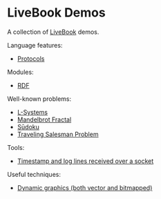 # LiveBook Demos

A collection of [LiveBook](https://livebook.dev) demos.

Language features:
- [Protocols](protocols.livemd)

Modules:
- [RDF](rdf.livemd)

Well-known problems:
- [L-Systems](lsystem.livemd)
- [Mandelbrot Fractal](mandelbrot.livemd)
- [Sūdoku](sudoku.livemd)
- [Traveling Salesman Problem](tsp.livemd)

Tools:
- [Timestamp and log lines received over a socket](socket.livemd)

Useful techniques:
- [Dynamic graphics (both vector and bitmapped)](dynamic-graphics.livemd)

